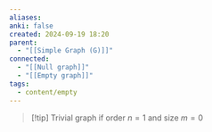 ```yaml
---
aliases: 
anki: false
created: 2024-09-19 18:20
parent:
  - "[[Simple Graph (G)]]"
connected:
  - "[[Null graph]]"
  - "[[Empty graph]]"
tags:
  - content/empty
---
```



> [!tip] Trivial graph
> if order $n = 1$ and size $m = 0$
